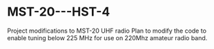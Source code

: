 # MST-20---HST-4
Project modifications to MST-20 UHF radio
Plan to modify the code to enable tuning below 225 MHz for use on 220Mhz amateur radio band.
